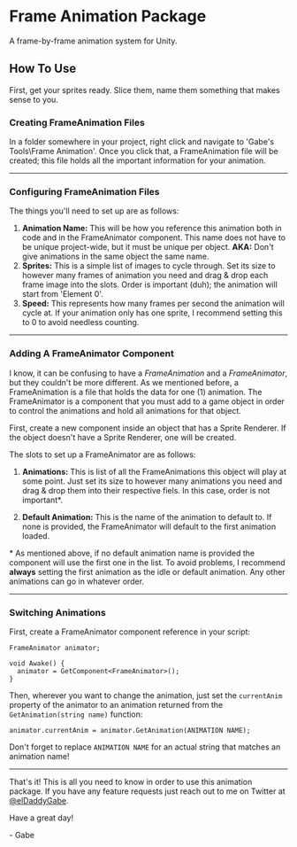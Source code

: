 # Frame Animation Package
A frame-by-frame animation system for Unity.

## How To Use
First, get your sprites ready. Slice them, name them something that makes sense to you.

### Creating FrameAnimation Files
In a folder somewhere in your project, right click and navigate to 'Gabe's Tools\Frame Animation'. Once you click that, a FrameAnimation file will be created; this file holds all the important information for your animation.

---

### Configuring FrameAnimation Files
The things you'll need to set up are as follows:
1) **Animation Name:** This will be how you reference this animation both in code and in the FrameAnimator component. This name does not have to be unique project-wide, but it must be unique per object. **AKA:** Don't give animations in the same object the same name.
2) **Sprites:** This is a simple list of images to cycle through. Set its size to however many frames of animation you need and drag & drop each frame image into the slots. Order is important (duh); the animation will start from 'Element 0'.
3) **Speed:** This represents how many frames per second the animation will cycle at. If your animation only has one sprite, I recommend setting this to 0 to avoid needless counting.

---

### Adding A FrameAnimator Component
I know, it can be confusing to have a *FrameAnimation* and a *FrameAnimator*, but they couldn't be more different. As we mentioned before, a FrameAnimation is a file that holds the data for one (1) animation. The FrameAnimator is a component that you must add to a game object in order to control the animations and hold all animations for that object.

First, create a new component inside an object that has a Sprite Renderer. If the object doesn't have a Sprite Renderer, one will be created.

The slots to set up a FrameAnimator are as follows:

1) **Animations:** This is  list of all the FrameAnimations this object will play at some point. Just set its size to however many animations you need and drag & drop them into their respective fiels. In this case, order is not important*.

2) **Default Animation:** This is the name of the animation to default to. If none is provided, the FrameAnimator will default to the first animation loaded.

\* As mentioned above, if no default animation name is provided the component will use the first one in the list. To avoid problems, I recommend **always** setting the first animation as the idle or default animation. Any other animations can go in whatever order.

---

### Switching Animations
First, create a FrameAnimator component reference in your script:
```
FrameAnimator animator;

void Awake() {
  animator = GetComponent<FrameAnimator>();
}
```
Then, wherever you want to change the animation, just set the ```currentAnim``` property of the animator to an animation returned from the ```GetAnimation(string name)``` function:
```
animator.currentAnim = animator.GetAnimation(ANIMATION NAME);
```
Don't forget to replace ```ANIMATION NAME``` for an actual string that matches an animation name!

---

That's it! This is all you need to know in order to use this animation package. If you have any feature requests just reach out to me on Twitter at [@elDaddyGabe](https://twitter.com/elDaddyGabe).

Have a great day!

\- Gabe
